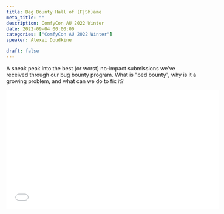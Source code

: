```yaml
---
title: Beg Bounty Hall of (F|Sh)ame
meta_title: ""
description: ComfyCon AU 2022 Winter
date: 2022-09-04 00:00:00
categories: ["ComfyCon AU 2022 Winter"]
speaker: Alexei Doudkine

draft: false
---
```

A sneak peak into the best (or worst) no-impact submissions we've received through our bug bounty program. What is "bed bounty", why is it a growing problem, and what can we do to fix it?

<iframe width="560" height="315" src="None" title="YouTube video player" frameborder="0" allow="accelerometer; autoplay; clipboard-write; encrypted-media; gyroscope; picture-in-picture; web-share" allowfullscreen></iframe>